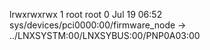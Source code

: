 lrwxrwxrwx 1 root root 0 Jul 19 06:52 sys/devices/pci0000:00/firmware_node -> ../LNXSYSTM:00/LNXSYBUS:00/PNP0A03:00

